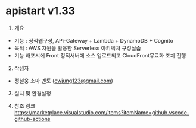 # apistart v1.33
 
1. 개요 
- 기능 : 정적웹구성, APi-Gateway + Lambda + DynamoDB + Cognito 
- 목적 : AWS 자원을 활용한 Serverless 아키텍쳐 구성실습  
- 기능 
  배포시에 Front 정적서버에 소스 업로드되고 CloudFront무료화 조치 진행  

2. 작성자   
-  정철웅 소마 멘토 (cwjung123@gmail.com)

3. 설치 및 환경설정   
 
4. 참조 링크    
https://marketplace.visualstudio.com/items?itemName=github.vscode-github-actions  